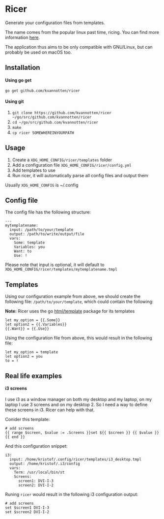 # Ricer

Generate your configuration files from templates.

The name comes from the popular linux past time, ricing. You can find more information [here](https://wiki.installgentoo.com/index.php/GNU/Linux_ricing).

The application thus aims to be only compatible with GNU/Linux, but can probably be used on macOS too.

## Installation

#### Using go get

`go get github.com/kvannotten/ricer`

#### Using git

  1. `git clone https://github.com/kvannotten/ricer ~/go/src/github.com/kvannotten/ricer`
  2. `cd ~/go/src/github.com/kvannotten/ricer`
  3. `make`
  4. `cp ricer SOMEWHEREINYOURPATH`

## Usage

  1. Create a `XDG_HOME_CONFIG/ricer/templates` folder
  2. Add a configuration file `XDG_HOME_CONFIG/ricer/config.yml`
  3. Add templates to use
  4. Run ricer, it will automatically parse all config files and output them

Usually `XDG_HOME_CONFIG` is ~/.config

## Config file

The config file has the following structure:

```
---
mytemplatename:
  input: /path/to/your/template
  output: /path/to/write/output/file
  vars:
    Some: template
    Variables: you
    Want: to
    Use: !
```

Please note that input is optional, it will default to `XDG_HOME_CONFIG/ricer/templates/mytemplatename.tmpl`

## Templates

Using our configuration example from above, we should create the following file: `/path/to/your/template`, which could contain the following:


**Note:** Ricer uses the go [html/template](https://golang.org/pkg/html/template/) package for its templates

```
let my_option = {{.Some}}
let option2 = {{.Variables}}
{{.Want}} = {{.Use}}
```

Using the configuration file from above, this would result in the following file:

```
let my_option = template
let option2 = you
to = !
```

## Real life examples

#### i3 screens

I use i3 as a window manager on both my desktop and my laptop, on my laptop I use 3 screens and on my desktop 2. So I need a way to define these screens in i3. Ricer can help with that.

Conider this template:

```
# add screens
{{ range $screen, $value := .Screens }}set ${{ $screen }} {{ $value }}
{{ end }}
```

And this configuration snippet:

```
i3:
  input: /home/kristof/.config/ricer/templates/i3_desktop.tmpl
  output: /home/kristof/.i3/config
  vars:
    Term: /usr/local/bin/st
    Screens:
      screen1: DVI-I-3
      screen2: DVI-I-2
```

Runing `ricer` would result in the following i3 configuration output:

```
# add screens
set $screen1 DVI-I-3
set $screen2 DVI-I-2
```
